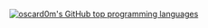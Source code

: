 [![oscard0m's GitHub top programming languages](https://github-readme-stats.vercel.app/api/top-langs/?username=roadmap6&langs_count=8&layout=compact&theme=aura)](https://github.com/anuraghazra/github-readme-stats)
